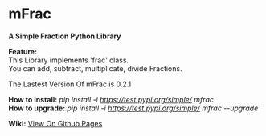 # mFrac
**A Simple Fraction Python Library**

**Feature:**  
This Library implements 'frac' class.  
You can add, subtract, multiplicate, divide Fractions.

The Lastest Version Of mFrac is 0.2.1

**How to install:** *pip install -i https://test.pypi.org/simple/ mfrac*  
**How to upgrade:** *pip install -i https://test.pypi.org/simple/ mfrac --upgrade*


**Wiki:** [View On Github Pages](https://jiho2007.github.io/mFrac/)

